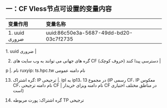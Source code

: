 ## 一：CF Vless节点可设置的变量内容

| 变量作用 | 变量名称|
| :--- | :--- |
| ‏1. uuid ضروری | uuid:86c50e3a-5687-49dd-bd20-03c7f2735 |




‏1. uuid ضروری |

2. گره های جهانی می توانند به وب سایت های CF دسترسی پیدا کنند (حروف کوچک) |

‏p |. نام ruxyip: ts.hpc.tw نام دامنه عمومی

13. گره اشتراک: IP ترجیحی |. ipl به ip13، در مجموع 13 (IP رسمی CF، IP معکوس CF، نام دامنه ترجیحی CF | نام دامنه ویزای خریدار CF در مناطق مختلف اختیاری است)

4. گره اشتراک: پورت مربوطه TP ترجیحی
